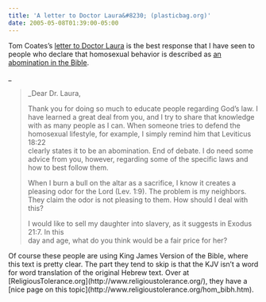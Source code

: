 ```yaml
---
title: 'A letter to Doctor Laura&#8230; (plasticbag.org)'
date: 2005-05-08T01:39:00-05:00
---
```

Tom Coates’s [letter to Doctor Laura](http://www.plasticbag.org/archives/2000/05/a_letter_to_doctor_laura.shtml) is the best response that I have seen to people who declare that homosexual behavior is described as [an abomination in the Bible](http://mindprod.com/kjv/Leviticus/18.html).

_</p> 

> _Dear Dr. Laura,</p> 
> 
> Thank you for doing so much to educate people regarding God&#8217;s law. I have learned a great deal from you, and I try to share that knowledge with as many people as I can. When someone tries to defend the homosexual lifestyle, for example, I simply remind him that Leviticus 18:22  
> clearly states it to be an abomination. End of debate. I do need some advice from you, however, regarding some of the specific laws and how to best follow them.
> 
> When I burn a bull on the altar as a sacrifice, I know it creates a pleasing odor for the Lord (Lev. 1:9). The problem is my neighbors. They claim the odor is not pleasing to them. How should I deal with this?
> 
> I would like to sell my daughter into slavery, as it suggests in Exodus 21:7. In this  
> day and age, what do you think would be a fair price for her?  
> </em></blockquote> 
> 
> </em>  
> Of course these people are using King James Version of the Bible, where this text is pretty clear. The part they tend to skip is that the KJV isn&#8217;t a word for word translation of the original Hebrew text. Over at [ReligiousTolerance.org](http://www.religioustolerance.org/), they have a [nice page on this topic](http://www.religioustolerance.org/hom_bibh.htm).
